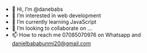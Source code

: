 - 👋 Hi, I’m @danebabs
- 👀 I’m interested in web development
- 🌱 I’m currently learning JavaScript
- 💞️ I’m looking to collaborate on ...
- 📫 How to reach me 07085070976 on Whatsapp and danielbababunmi20@gmail.com

<!---
danebabs/danebabs is a ✨ special ✨ repository because its `README.md` (this file) appears on your GitHub profile.
You can click the Preview link to take a look at your changes.
--->
